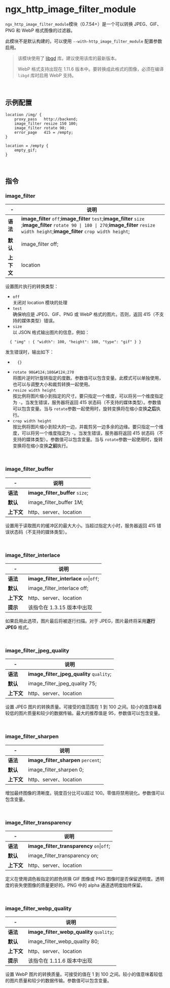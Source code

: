 # ngx_http_image_filter_module

​`ngx_http_image_filter_module`​ 模块（0.7.54+）是一个可以转换 JPEG、GIF、PNG 和 WebP 格式图像的过滤器。

此模块不是默认构建的，可以使用 `--with-http_image_filter_module`​ 配置参数启用。

> 该模块使用了 [libgd](http://libgd.org/) 库。建议使用该库的最新版本。
>
> WebP 格式支持出现在 1.11.6 版本中。要转换成此格式的图像，必须在编译 `libgd`​ 库时启用 WebP 支持。

‍

## 示例配置

```
location /img/ {
    proxy_pass   http://backend;
    image_filter resize 150 100;
    image_filter rotate 90;
    error_page   415 = /empty;
}

location = /empty {
    empty_gif;
}
```

‍

## 指令

### image\_filter

|-|说明|
| ---| --------------------------|
|**语法**|**image_filter** `off`​;**image_filter** `test`​;**image_filter** `size`​;**image_filter** `rotate 90 \| 180 \| 270`​;**image_filter** `resize width height`​;**image_filter** `crop width height`​;|
|**默认**|image\_filter off;|
|**上下文**|location|

设置图片执行的转换类型：

* ​`off`​  
  关闭对 location 模块的处理
* ​`test`​  
  确保响应是 JPEG、GIF、PNG 或 WebP 格式的图片。否则，返回 415（不支持的媒体类型）错误。
* ​`size`​  
  以 JSON 格式输出图片的信息，例如：

```
  { "img" : { "width": 100, "height": 100, "type": "gif" } }
```

发生错误时，输出如下：

* ```
    {}
  ```
* ​`rotate 90&#124;180&#124;270`​  
  将图片逆时针旋转指定的度数。参数值可以包含变量。此模式可以单独使用，也可以与调整大小和裁剪转换一起使用。
* ​`resize width height`​  
  按比例将图片缩小到指定的尺寸。要只指定一个维度，可以将另一个维度指定为 `-`​。当发生错误，服务器将返回 415 状态码（不支持的媒体类型）。参数值可以包含变量。当与 `rotate`​ 参数一起使用时，旋转变换将在缩小变换**之后**执行。
* ​`crop width height`​  
  按比例将图片缩小到较大的一边，并裁剪另一边多余的边缘。要只指定一个维度，可以将另一个维度指定为 `-`​。当发生错误，服务器将返回 415 状态码（不支持的媒体类型）。参数值可以包含变量。当与 `rotate`​ 参数一起使用时，旋转变换将在缩小变换**之前**执行。

‍

### image\_filter\_buffer

|-|说明|
| ---| ---------------------------------|
|**语法**|**image_filter_buffer** `size`​;|
|**默认**|image\_filter\_buffer 1M;|
|**上下文**|http、server、location|

设置用于读取图片的缓冲区的最大大小。当超过指定大小时，服务器返回 415 错误状态码（不支持的媒体类型）。

‍

### image\_filter\_interlace

|-|说明|
| ---| -------------------------------------|
|**语法**|**image_filter_interlace** `on`​\|`off`​;|
|**默认**|image\_filter\_interlace off;|
|**上下文**|http、server、location|
|**提示**|该指令在 1.3.15 版本中出现|

如果启用此选项，图片最后将被逐行扫描。对于 JPEG，图片最终将采用**逐行 JPEG** 格式。

‍

### image\_filter\_jpeg\_quality

|-|说明|
| ---| -------------------------------------------|
|**语法**|**image_filter_jpeg_quality** `quality`​;|
|**默认**|image\_filter\_jpeg\_quality 75;|
|**上下文**|http、server、location|

设置 JPEG 图片的转换质量。可接受的值范围在 1 到 100 之间。较小的值意味着较低的图片质量和较少的数据传输。最大的推荐值是 95，参数值可以包含变量。

‍

### image\_filter\_sharpen

|-|说明|
| ---| ---------------------------------|
|**语法**|**image_filter_sharpen** `percent`​;|
|**默认**|image\_filter\_sharpen 0;|
|**上下文**|http、server、location|

增加最终图像的清晰度。锐度百分比可以超过 100。零值将禁用锐化。参数值可以包含变量。

‍

### image\_filter\_transparency

|-|说明|
| ---| ---------------------------------------|
|**语法**|**image_filter_transparency** `on`​\|`off`​;|
|**默认**|image\_filter\_transparency on;|
|**上下文**|http、server、location|

定义在使用调色板指定的颜色转换 GIF 图像或 PNG 图像时是否保留透明度。透明度的丧失使图像的质量更好的。PNG 中的 alpha 通道透明度始终保留。

‍

### image\_filter\_webp\_quality

|-|说明|
| ---| -------------------------------------------|
|**语法**|**image_filter_webp_quality** `quality`​;|
|**默认**|image\_filter\_webp\_quality 80;|
|**上下文**|http、server、location|
|**提示**|该指令在 1.11.6 版本中出现|

设置 WebP 图片的转换质量。可接受的值在 1 到 100 之间。较小的值意味着较低的图片质量和较少的数据传输。参数值可以包含变量。
